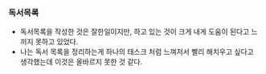### 독서목록
* 독서목록을 작성한 것은 잘한일이지만, 하고 있는 것이 크게 내게 도움이 된다고 느끼지 못하고 있었다.
* 나는 독서 목록을 정리하는게 하나의 태스크 처럼 느껴저서 빨리 해치우고 싶다고 생각했는데 이것은 올바르지 못한 것 같다.

